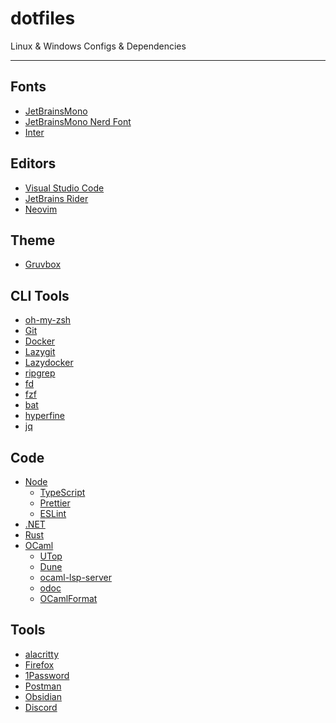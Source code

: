 # dotfiles

Linux & Windows Configs & Dependencies

---

## Fonts

- [JetBrainsMono]() 
- [JetBrainsMono Nerd Font]()
- [Inter](https://rsms.me/inter/)

## Editors

- [Visual Studio Code](https://code.visualstudio.com/)
- [JetBrains Rider](https://www.jetbrains.com/rider/)
- [Neovim](https://neovim.io/)

## Theme

- [Gruvbox]()

## CLI Tools
- [oh-my-zsh](https://ohmyz.sh/)
- [Git](https://git-scm.com/)
- [Docker](https://www.docker.com/)
- [Lazygit](https://github.com/jesseduffield/lazygit)
- [Lazydocker]()
- [ripgrep](https://github.com/BurntSushi/ripgrep)
- [fd](https://github.com/sharkdp/fd)
- [fzf](https://github.com/junegunn/fzf)
- [bat](https://github.com/sharkdp/bat)
- [hyperfine](https://github.com/sharkdp/hyperfine)
- [jq](https://jqlang.github.io/jq/)

## Code

- [Node]()
  - [TypeScript]()
  - [Prettier]()
  - [ESLint]()
- [.NET](https://dotnet.microsoft.com/en-us/download)
- [Rust](https://rustup.rs)
- [OCaml]()
  - [UTop]()
  - [Dune]()
  - [ocaml-lsp-server]()
  - [odoc]()
  - [OCamlFormat]()

## Tools

- [alacritty](https://alacritty.org/)
- [Firefox](https://www.mozilla.org/en-US/firefox/new/)
- [1Password](https://1password.com/)
- [Postman](https://www.postman.com/downloads/)
- [Obsidian](https://obsidian.md/)
- [Discord](https://discord.com/)

